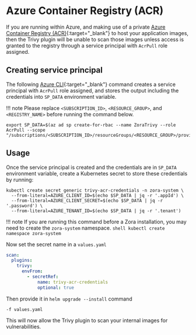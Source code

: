 # Azure Container Registry (ACR)

If you are running within Azure, and making use of a private [Azure Container Registry (ACR)](https://learn.microsoft.com/en-us/azure/container-registry/){:target="_blank"}
to host your application images, then the Trivy plugin will be unable to scan those images unless access is granted to 
the registry through a service principal with `AcrPull` role assigned.

## Creating service principal

The following [Azure CLI](https://learn.microsoft.com/en-us/cli/azure/){:target="_blank"} command creates a service principal 
with `AcrPull` role assigned, and stores the output including the credentials into `SP_DATA` environment variable.

!!! note
    Please replace `<SUBSCRIPTION_ID>`, `<RESOURCE_GROUP>`, and `<REGISTRY_NAME>` before running the command below.

```shell
export SP_DATA=$(az ad sp create-for-rbac --name ZoraTrivy --role AcrPull --scope "/subscriptions/<SUBSCRIPTION_ID>/resourceGroups/<RESOURCE_GROUP>/providers/Microsoft.ContainerRegistry/registries/<REGISTRY_NAME>")
```

## Usage

Once the service principal is created and the credentials are in `SP_DATA` environment variable,
create a Kubernetes secret to store these credentials by running:

```shell
kubectl create secret generic trivy-acr-credentials -n zora-system \
  --from-literal=AZURE_CLIENT_ID=$(echo $SP_DATA | jq -r '.appId') \
  --from-literal=AZURE_CLIENT_SECRET=$(echo $SP_DATA | jq -r '.password') \
  --from-literal=AZURE_TENANT_ID=$(echo $SP_DATA | jq -r '.tenant')
```

!!! note
    If you are running this command before a Zora installation, you may need to create the `zora-system` namespace.
    ```shell
    kubectl create namespace zora-system
    ```

Now set the secret name in a `values.yaml`

```yaml hl_lines="6"
scan:
  plugins:
    trivy:
      envFrom:
        - secretRef:
            name: trivy-acr-credentials
            optional: true
```

Then provide it in `helm upgrade --install` command

```shell
-f values.yaml
```

This will now allow the Trivy plugin to scan your internal images for vulnerabilities.
